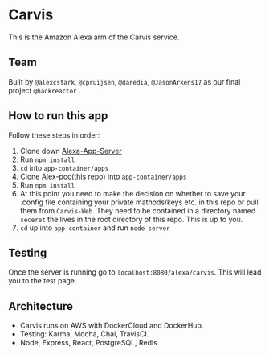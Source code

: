 # Carvis

This is the Amazon Alexa arm of the Carvis service.

## Team
Built by `@alexcstark`, `@cpruijsen`, `@daredia`, `@JasonArkens17` as our final project `@hackreactor` .

## How to run this app
Follow these steps in order:

1. Clone down [Alexa-App-Server](https://github.com/complex-joins/alexa-app-server)
2. Run `npm install`
3. `cd` into `app-container/apps`
4. Clone Alex-poc(this repo) into `app-container/apps`
5. Run `npm install`
6. At this point you need to make the decision on whether to save your .config file containing your private mathods/keys etc. in this repo or pull them from `Carvis-Web`. They need to be contained in a directory named `seceret` the lives in the root directory of this repo. This is up to you. 
7. `cd` up into `app-container` and run `node server`

## Testing
Once the server is running go to `localhost:8080/alexa/carvis`. This will lead you to the test page. 



## Architecture
- Carvis runs on AWS with DockerCloud and DockerHub.
- Testing: Karma, Mocha, Chai, TravisCI.
- Node, Express, React, PostgreSQL, Redis

